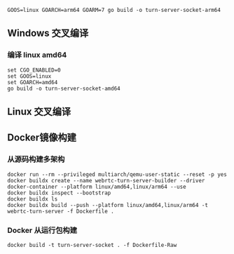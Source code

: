 ```shell
GOOS=linux GOARCH=arm64 GOARM=7 go build -o turn-server-socket-arm64
```

## Windows 交叉编译
 
### 编译 linux amd64
```
set CGO_ENABLED=0
set GOOS=linux
set GOARCH=amd64
go build -o turn-server-socket-amd64
```

## Linux 交叉编译


## Docker镜像构建


### 从源码构建多架构
```shell
docker run --rm --privileged multiarch/qemu-user-static --reset -p yes
docker buildx create --name webrtc-turn-server-builder --driver docker-container --platform linux/amd64,linux/arm64 --use
docker buildx inspect --bootstrap
docker buildx ls
docker buildx build --push --platform linux/amd64,linux/arm64 -t webrtc-turn-server -f Dockerfile .
```


### Docker 从运行包构建
```shell
docker build -t turn-server-socket . -f Dockerfile-Raw
```